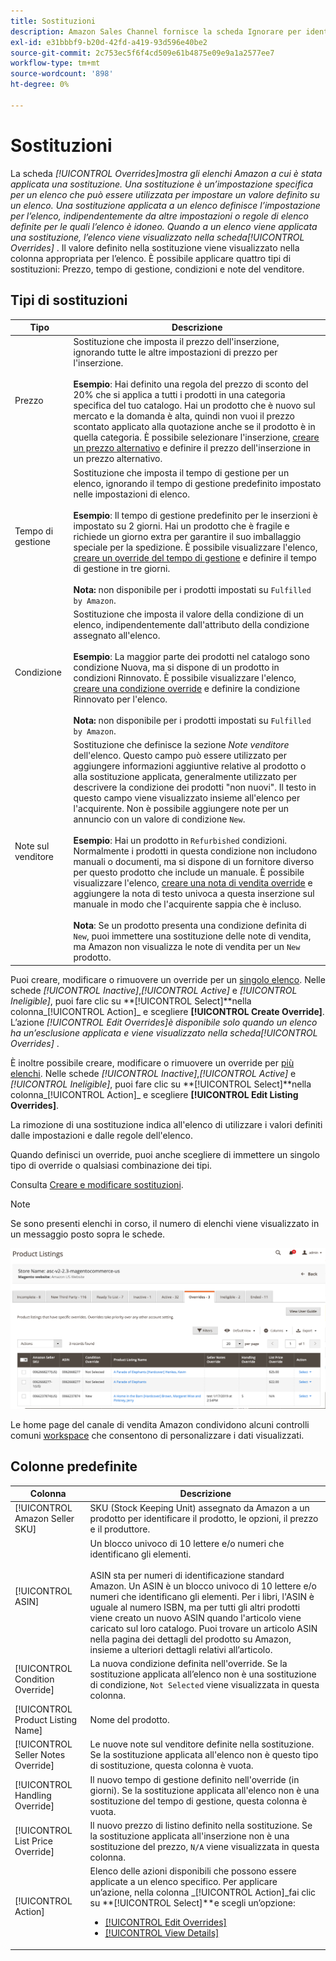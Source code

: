 ```yaml
---
title: Sostituzioni
description: Amazon Sales Channel fornisce la scheda Ignorare per identificare e gestire in modo più efficace l’applicazione delle sostituzioni negli elenchi Amazon.
exl-id: e31bbbf9-b20d-42fd-a419-93d596e40be2
source-git-commit: 2c753ec5f6f4cd509e61b4875e09e9a1a2577ee7
workflow-type: tm+mt
source-wordcount: '898'
ht-degree: 0%

---
```


# Sostituzioni

La scheda _[!UICONTROL Overrides]_mostra gli elenchi Amazon a cui è stata applicata una sostituzione. Una sostituzione è un’impostazione specifica per un elenco che può essere utilizzata per impostare un valore definito su un elenco. Una sostituzione applicata a un elenco definisce l’impostazione per l’elenco, indipendentemente da altre impostazioni o regole di elenco definite per le quali l’elenco è idoneo. Quando a un elenco viene applicata una sostituzione, l’elenco viene visualizzato nella scheda_[!UICONTROL Overrides]_ . Il valore definito nella sostituzione viene visualizzato nella colonna appropriata per l’elenco. È possibile applicare quattro tipi di sostituzioni: Prezzo, tempo di gestione, condizioni e note del venditore.

## Tipi di sostituzioni

| Tipo | Descrizione |
|---|---|
| Prezzo | Sostituzione che imposta il prezzo dell&#39;inserzione, ignorando tutte le altre impostazioni di prezzo per l&#39;inserzione. <br><br>**Esempio**: Hai definito una regola del prezzo di sconto del 20% che si applica a tutti i prodotti in una categoria specifica del tuo catalogo. Hai un prodotto che è nuovo sul mercato e la domanda è alta, quindi non vuoi il prezzo scontato applicato alla quotazione anche se il prodotto è in quella categoria. È possibile selezionare l&#39;inserzione, [creare un prezzo alternativo](./creating-editing-overrides.md#edit-override-single-listing) e definire il prezzo dell&#39;inserzione in un prezzo alternativo. |
| Tempo di gestione | Sostituzione che imposta il tempo di gestione per un elenco, ignorando il tempo di gestione predefinito impostato nelle impostazioni di elenco.<br><br>**Esempio**: Il tempo di gestione predefinito per le inserzioni è impostato su 2 giorni. Hai un prodotto che è fragile e richiede un giorno extra per garantire il suo imballaggio speciale per la spedizione. È possibile visualizzare l&#39;elenco, [creare un override del tempo di gestione](./creating-editing-overrides.md#edit-override-single-listing) e definire il tempo di gestione in tre giorni.<br><br>**Nota:** non disponibile per i prodotti impostati su  `Fulfilled by Amazon`. |
| Condizione | Sostituzione che imposta il valore della condizione di un elenco, indipendentemente dall&#39;attributo della condizione assegnato all&#39;elenco.<br><br>**Esempio**: La maggior parte dei prodotti nel catalogo sono condizione Nuova, ma si dispone di un prodotto in condizioni Rinnovato. È possibile visualizzare l&#39;elenco, [creare una condizione override](./creating-editing-overrides.md#edit-override-single-listing) e definire la condizione Rinnovato per l&#39;elenco.<br><br>**Nota:** non disponibile per i prodotti impostati su  `Fulfilled by Amazon`. |
| Note sul venditore | Sostituzione che definisce la sezione _Note venditore_ dell&#39;elenco. Questo campo può essere utilizzato per aggiungere informazioni aggiuntive relative al prodotto o alla sostituzione applicata, generalmente utilizzato per descrivere la condizione dei prodotti &quot;non nuovi&quot;. Il testo in questo campo viene visualizzato insieme all&#39;elenco per l&#39;acquirente. Non è possibile aggiungere note per un annuncio con un valore di condizione `New`. <br><br>**Esempio**: Hai un prodotto in  `Refurbished` condizioni. Normalmente i prodotti in questa condizione non includono manuali o documenti, ma si dispone di un fornitore diverso per questo prodotto che include un manuale. È possibile visualizzare l&#39;elenco, [creare una nota di vendita override](./creating-editing-overrides.md#edit-override-single-listing) e aggiungere la nota di testo univoca a questa inserzione sul manuale in modo che l&#39;acquirente sappia che è incluso.<br><br>**Nota**: Se un prodotto presenta una condizione definita di  `New`, puoi immettere una sostituzione delle note di vendita, ma Amazon non visualizza le note di vendita per un  `New` prodotto. |

Puoi creare, modificare o rimuovere un override per un [singolo elenco](./creating-editing-overrides.md#edit-override-single-listing). Nelle schede _[!UICONTROL Inactive]_,_[!UICONTROL Active]_ e _[!UICONTROL Ineligible]_, puoi fare clic su **[!UICONTROL Select]**nella colonna_[!UICONTROL Action]_ e scegliere **[!UICONTROL Create Override]**. L’azione _[!UICONTROL Edit Overrides]_è disponibile solo quando un elenco ha un’esclusione applicata e viene visualizzato nella scheda_[!UICONTROL Overrides]_ .

È inoltre possibile creare, modificare o rimuovere un override per [più elenchi](./creating-editing-overrides.md#edit-override-multiple-listings). Nelle schede _[!UICONTROL Inactive]_,_[!UICONTROL Active]_ e _[!UICONTROL Ineligible]_, puoi fare clic su **[!UICONTROL Select]**nella colonna_[!UICONTROL Action]_ e scegliere **[!UICONTROL Edit Listing Overrides]**.

La rimozione di una sostituzione indica all&#39;elenco di utilizzare i valori definiti dalle impostazioni e dalle regole dell&#39;elenco.

Quando definisci un override, puoi anche scegliere di immettere un singolo tipo di override o qualsiasi combinazione dei tipi.

Consulta [Creare e modificare sostituzioni](./creating-editing-overrides.md).

>[!NOTE]
>
>Se sono presenti elenchi in corso, il numero di elenchi viene visualizzato in un messaggio posto sopra le schede.

![Scheda Sostituzioni](assets/amazon-overrides.png)

Le home page del canale di vendita Amazon condividono alcuni controlli comuni [workspace](./workspace-controls.md) che consentono di personalizzare i dati visualizzati.

## Colonne predefinite

| Colonna | Descrizione |
|---|---|
| [!UICONTROL Amazon Seller SKU] | SKU (Stock Keeping Unit) assegnato da Amazon a un prodotto per identificare il prodotto, le opzioni, il prezzo e il produttore. |
| [!UICONTROL ASIN] | Un blocco univoco di 10 lettere e/o numeri che identificano gli elementi.<br><br>ASIN sta per numeri di identificazione standard Amazon. Un ASIN è un blocco univoco di 10 lettere e/o numeri che identificano gli elementi. Per i libri, l&#39;ASIN è uguale al numero ISBN, ma per tutti gli altri prodotti viene creato un nuovo ASIN quando l&#39;articolo viene caricato sul loro catalogo. Puoi trovare un articolo ASIN nella pagina dei dettagli del prodotto su Amazon, insieme a ulteriori dettagli relativi all’articolo. |
| [!UICONTROL Condition Override] | La nuova condizione definita nell&#39;override. Se la sostituzione applicata all’elenco non è una sostituzione di condizione, `Not Selected` viene visualizzata in questa colonna. |
| [!UICONTROL Product Listing Name] | Nome del prodotto. |
| [!UICONTROL Seller Notes Override] | Le nuove note sul venditore definite nella sostituzione. Se la sostituzione applicata all&#39;elenco non è questo tipo di sostituzione, questa colonna è vuota. |
| [!UICONTROL Handling Override] | Il nuovo tempo di gestione definito nell&#39;override (in giorni). Se la sostituzione applicata all&#39;elenco non è una sostituzione del tempo di gestione, questa colonna è vuota. |
| [!UICONTROL List Price Override] | Il nuovo prezzo di listino definito nella sostituzione. Se la sostituzione applicata all&#39;inserzione non è una sostituzione del prezzo, `N/A` viene visualizzata in questa colonna. |
| [!UICONTROL Action] | Elenco delle azioni disponibili che possono essere applicate a un elenco specifico. Per applicare un’azione, nella colonna _[!UICONTROL Action]_fai clic su **[!UICONTROL Select]**e scegli un’opzione:<ul><li>[[!UICONTROL Edit Overrides]](./creating-editing-overrides.md#edit-override-single-listing)</li><li>[[!UICONTROL View Details]](./product-listing-details.md)</li></ul> |

